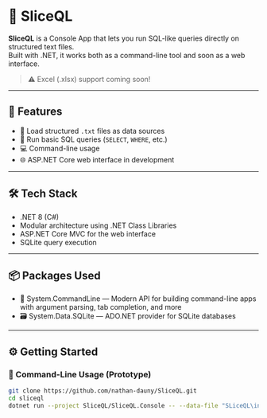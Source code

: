# 🧩 SliceQL

**SliceQL** is a Console App that lets you run SQL-like queries directly on structured text files.  
Built with .NET, it works both as a command-line tool and soon as a web interface.

> ⚠️ Excel (.xlsx) support coming soon!

---

## 🚀 Features

- 📂 Load structured `.txt` files as data sources
- 🧠 Run basic SQL queries (`SELECT`, `WHERE`, etc.)
- 💻 Command-line usage
- 🌐 ASP.NET Core web interface in development

---

## 🛠️ Tech Stack

- .NET 8 (C#)
- Modular architecture using .NET Class Libraries
- ASP.NET Core MVC for the web interface
- SQLite query execution

---

## 📦 Packages Used

- 🧾 System.CommandLine — Modern API for building command-line apps with argument parsing, tab completion, and more  
- 🗃️ System.Data.SQLite — ADO.NET provider for SQLite databases  

---

## ⚙️ Getting Started

### 🔧 Command-Line Usage (Prototype)

```bash
git clone https://github.com/nathan-dauny/SliceQL.git
cd sliceql
dotnet run --project SliceQL/SliceQL.Console -- --data-file "SLiceQL\inputs\tableName.txt" -s "SELECT * FROM tableName;"


